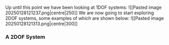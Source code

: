 Up until this point we have been looking at 1DOF systems:
![[Pasted image 20250128121237.png|centre|250]]
We are now going to start exploring 2DOF systems, some examples of which are shown below:
![[Pasted image 20250128121313.png|centre|300]]
### A 2DOF System
